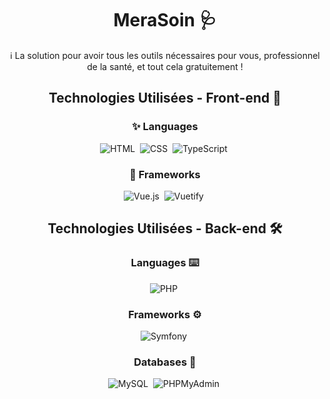 <div align="center">

# MeraSoin 🩺

ℹ️ La solution pour avoir tous les outils nécessaires pour vous, professionnel de la santé, et tout cela gratuitement !

## Technologies Utilisées - Front-end 🎨

### ✨ Languages

![HTML](https://img.shields.io/badge/-HTML-000?&logo=HTML5)&nbsp;
![CSS](https://img.shields.io/badge/-CSS-000?&logo=CSS3)&nbsp;
![TypeScript](https://img.shields.io/badge/-TypeScript-000?&logo=TypeScript)&nbsp;

### 🚀 Frameworks

![Vue.js](https://img.shields.io/badge/-Vue.js-000?&logo=Vue.js)&nbsp;
![Vuetify](https://img.shields.io/badge/-Vuetify-000?&logo=Vuetify)&nbsp;

## Technologies Utilisées - Back-end 🛠

### Languages ⌨️

![PHP](https://img.shields.io/badge/-PHP-000?&logo=php)&nbsp;

### Frameworks ⚙️

![Symfony](https://img.shields.io/badge/-Symfony-000?&logo=Symfony)&nbsp;

### Databases 🐳

![MySQL](https://img.shields.io/badge/-MySQL-000?&logo=mysql)&nbsp;
![PHPMyAdmin](https://img.shields.io/badge/-PHPMyAdmin-000?&logo=phpmyadmin)&nbsp;
